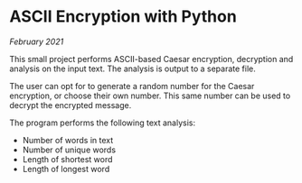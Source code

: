 # ASCII Encryption with Python

_February 2021_

This small project performs ASCII-based Caesar encryption, decryption and analysis on the input text. The analysis is output to a separate file.

The user can opt for to generate a random number for the Caesar encryption, or choose their own number. This same number can be used to decrypt the encrypted message.

The program performs the following text analysis:
  * Number of words in text
  * Number of unique words
  * Length of shortest word
  * Length of longest word
